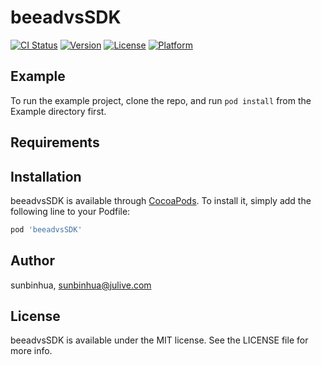 # beeadvsSDK

[![CI Status](https://img.shields.io/travis/sunbinhua/beeadvsSDK.svg?style=flat)](https://travis-ci.org/sunbinhua/beeadvsSDK)
[![Version](https://img.shields.io/cocoapods/v/beeadvsSDK.svg?style=flat)](https://cocoapods.org/pods/beeadvsSDK)
[![License](https://img.shields.io/cocoapods/l/beeadvsSDK.svg?style=flat)](https://cocoapods.org/pods/beeadvsSDK)
[![Platform](https://img.shields.io/cocoapods/p/beeadvsSDK.svg?style=flat)](https://cocoapods.org/pods/beeadvsSDK)

## Example

To run the example project, clone the repo, and run `pod install` from the Example directory first.

## Requirements

## Installation

beeadvsSDK is available through [CocoaPods](https://cocoapods.org). To install
it, simply add the following line to your Podfile:

```ruby
pod 'beeadvsSDK'
```

## Author

sunbinhua, sunbinhua@julive.com

## License

beeadvsSDK is available under the MIT license. See the LICENSE file for more info.
